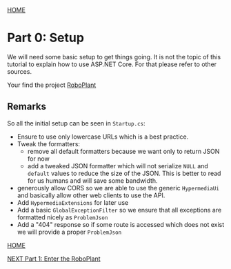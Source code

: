 [HOME](../README.md)

# Part 0: Setup

We will need some basic setup to get things going. It is not the topic of this tutorial to explain how to use ASP.NET Core. For that please refer to other sources.

Your find the project [RoboPlant](https://github.com/MathiasReichardt/RoboPlant)

## Remarks
So all the initial setup can be seen in `Startup.cs`:

- Ensure to use only lowercase URLs which is a best practice.
- Tweak the formatters:
    - remove all default formatters because we want only to return JSON for now
    - add a tweaked JSON formatter which will not serialize `NULL` and `default` values to reduce the size of the JSON. This is better to read for us humans and will save some bandwidth.
- generously allow CORS so we are able to use the generic `HypermediaUi` and basically allow other web clients to use the API.
- Add `HypermediaExtensions` for later use
- Add a basic `GlobalExceptionFilter` so we ensure that all exceptions are formatted nicely as `ProblemJson`
- Add a "404" response so if some route is accessed which does not exist we will provide a proper `ProblemJson`

[HOME](../README.md)

[NEXT Part 1: Enter the RoboPlant](../part1/part1.md)